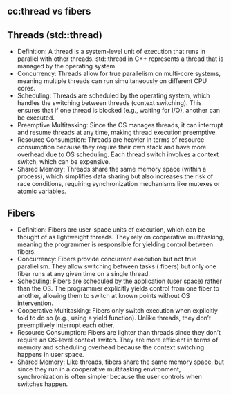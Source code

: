 ## cc:thread vs fibers

## Threads (std::thread)

* Definition: A thread is a system-level unit of execution that runs in parallel with other threads. std::thread in C++
  represents a thread that is managed by the operating system.
* Concurrency: Threads allow for true parallelism on multi-core systems, meaning multiple threads can run
  simultaneously on different CPU cores.
* Scheduling: Threads are scheduled by the operating system, which handles the switching between threads (context
  switching). This ensures that if one thread is blocked (e.g., waiting for I/O), another can be executed.
* Preemptive Multitasking: Since the OS manages threads, it can interrupt and resume threads at any time, making thread
  execution preemptive.
* Resource Consumption: Threads are heavier in terms of resource consumption because they require their own stack and
  have more overhead due to OS scheduling. Each thread switch involves a context switch, which can be expensive.
* Shared Memory: Threads share the same memory space (within a process), which simplifies data sharing but also
  increases the risk of race conditions, requiring synchronization mechanisms like mutexes or atomic variables.

## Fibers

* Definition: Fibers are user-space units of execution, which can be thought of as lightweight threads. They rely on
  cooperative multitasking, meaning the programmer is responsible for yielding control between fibers.
* Concurrency: Fibers provide concurrent execution but not true parallelism. They allow switching between tasks (
  fibers) but only one fiber runs at any given time on a single thread.
* Scheduling: Fibers are scheduled by the application (user space) rather than the OS. The programmer explicitly yields
  control from one fiber to another, allowing them to switch at known points without OS intervention.
* Cooperative Multitasking: Fibers only switch execution when explicitly told to do so (e.g., using a yield function).
  Unlike threads, they don’t preemptively interrupt each other.
* Resource Consumption: Fibers are lighter than threads since they don’t require an OS-level context switch. They are
  more efficient in terms of memory and scheduling overhead because the context switching happens in user space.
* Shared Memory: Like threads, fibers share the same memory space, but since they run in a cooperative multitasking
  environment, synchronization is often simpler because the user controls when switches happen.